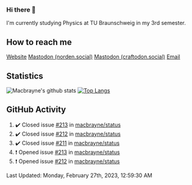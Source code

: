 ### Hi there 👋
I'm currently studying Physics at TU Braunschweig in my 3rd semester.

## How to reach me
[Website](https://florentin-schleuss.de)
<a rel="me" href="https://norden.social/@florentin">Mastodon (norden.social)</a>
<a rel="me" href="https://craftodon.social/@frodolon">Mastodon (craftodon.social)</a>
[Email](mailto:hello@macbrayne.de)

## Statistics
![Macbrayne's github stats](https://github-readme-stats.vercel.app/api?username=macbrayne&count_private=true&show_icons=true&hide_rank=true&custom_title=macbrayne's%20GitHub%20Stats)
[![Top Langs](https://github-readme-stats.vercel.app/api/top-langs/?username=macbrayne&exclude_repo=liftron&layout=compact)](https://github.com/anuraghazra/github-readme-stats)
## GitHub Activity

<!--RECENT_ACTIVITY:start-->
1. ✔️ Closed issue [#213](https://github.com/macbrayne/status/issues/213) in [macbrayne/status](https://github.com/macbrayne/status)
2. ✔️ Closed issue [#212](https://github.com/macbrayne/status/issues/212) in [macbrayne/status](https://github.com/macbrayne/status)
3. ✔️ Closed issue [#211](https://github.com/macbrayne/status/issues/211) in [macbrayne/status](https://github.com/macbrayne/status)
4. ❗️ Opened issue [#213](https://github.com/macbrayne/status/issues/213) in [macbrayne/status](https://github.com/macbrayne/status)
5. ❗️ Opened issue [#212](https://github.com/macbrayne/status/issues/212) in [macbrayne/status](https://github.com/macbrayne/status)
<!--RECENT_ACTIVITY:end-->

<!--RECENT_ACTIVITY:last_update-->
Last Updated: Monday, February 27th, 2023, 12:59:30 AM
<!--RECENT_ACTIVITY:last_update_end-->


<!--
**macbrayne/macbrayne** is a ✨ _special_ ✨ repository because its `README.md` (this file) appears on your GitHub profile.

Here are some ideas to get you started:

- 🔭 I’m currently working on ...
- 🌱 I’m currently learning ...
- 👯 I’m looking to collaborate on ...
- 🤔 I’m looking for help with ...
- 💬 Ask me about ...
- 📫 How to reach me: ...
- 😄 Pronouns: ...
- ⚡ Fun fact: ...
-->
